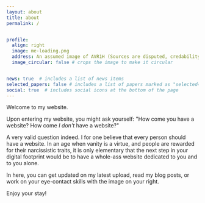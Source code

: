 ```yaml
---
layout: about
title: about
permalink: /


profile:
  align: right
  image: me-loading.png
  address: An assumed image of AVR1H (Sources are disputed, credability may vary.)
  image_circular: false # crops the image to make it circular


news: true  # includes a list of news items
selected_papers: false # includes a list of papers marked as "selected={true}"
social: true  # includes social icons at the bottom of the page
---
```

<p>Welcome to my website.</p>
<p>Upon entering my website, you might ask yourself: "How come you have a website? How come <em>I don't</em> have a website?"</p>
<p>A very valid question indeed. I for one believe that every person should have a website. In an age when vanity is a virtue, and people are rewarded for their narcissistic traits, it is only elementary that the next step in your digital footprint would be to have a whole-ass website dedicated to you and to you alone.</p>
<p>In here, you can get updated on my latest upload, read my blog posts, or work on your eye-contact skills with the image on your right.</p>
<p>Enjoy your stay!</p>
<br>

